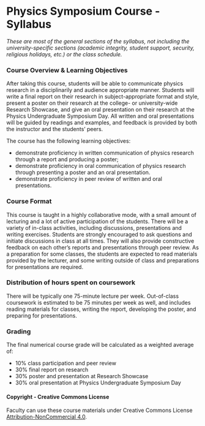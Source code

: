 # Physics Symposium Course - Syllabus

_These are most of the general sections of the syllabus, not including the university-specific sections (academic integrity, student support, security, religious holidays, etc.) or the class schedule._


### Course Overview & Learning Objectives

After taking this course, students will be able to communicate physics research in a disciplinarily and audience appropriate manner. Students will write a final report on their research in subject-appropriate format and style, present a poster on their research at the college- or university-wide Research Showcase, and give an oral presentation on their research at the Physics Undergraduate Symposium Day. All written and oral presentations will be guided by readings and examples, and feedback is provided by both the instructor and the students’ peers.

The course has the following learning objectives:
* demonstrate proficiency in written communication of physics research through a report and producing a poster;
* demonstrate proficiency in oral communication of physics research through presenting a poster and an oral presentation.
*	demonstrate proficiency in peer review of written and oral presentations.


### Course Format

This course is taught in a highly collaborative mode, with a small amount of lecturing and a lot of active participation of the students. There will be a variety of in-class activities, including discussions, presentations and writing exercises. Students are strongly encouraged to ask questions and initiate discussions in class at all times. They will also provide constructive feedback on each other’s reports and presentations through peer review. As a preparation for some classes, the students are expected to read materials provided by the lecturer, and some writing outside of class and preparations for presentations are required.
 

### Distribution of hours spent on coursework

There will be typically one 75-minute lecture per week. Out-of-class coursework is estimated to be 75 minutes per week as well, and includes reading materials for classes, writing the report, developing the poster, and preparing for presentations.


### Grading

The final numerical course grade will be calculated as a weighted average of:
* 10%	class participation and peer review
* 30%	final report on research
* 30%	poster and presentation at Research Showcase
* 30%	oral presentation at Physics Undergraduate Symposium Day


#### Copyright - Creative Commons License

Faculty can use these course materials under Creative Commons License [Attribution-NonCommercial 4.0](https://creativecommons.org/licenses/by-nc/4.0/).
